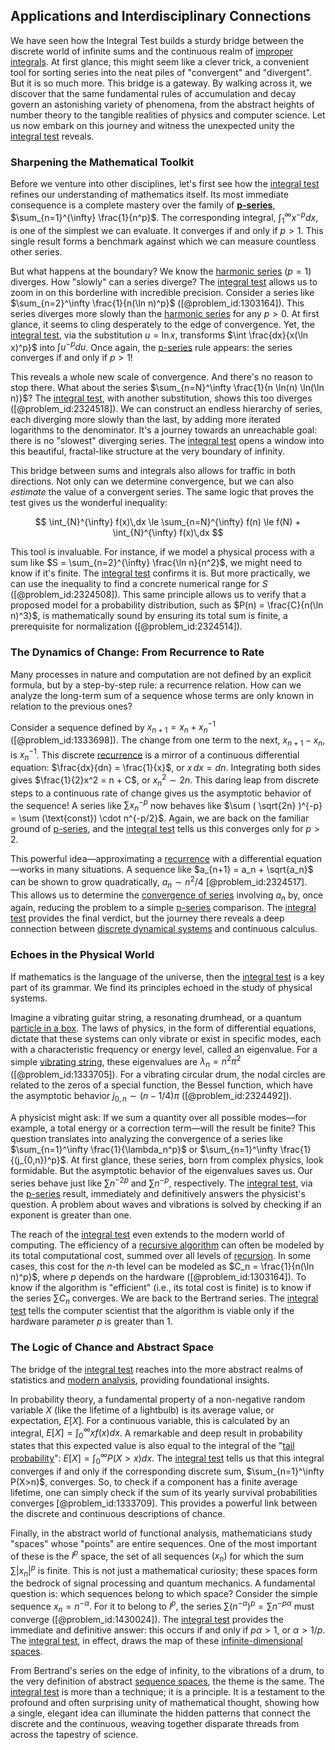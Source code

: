 ## Applications and Interdisciplinary Connections

We have seen how the Integral Test builds a sturdy bridge between the discrete world of infinite sums and the continuous realm of [improper integrals](@article_id:138300). At first glance, this might seem like a clever trick, a convenient tool for sorting series into the neat piles of "convergent" and "divergent". But it is so much more. This bridge is a gateway. By walking across it, we discover that the same fundamental rules of accumulation and decay govern an astonishing variety of phenomena, from the abstract heights of number theory to the tangible realities of physics and computer science. Let us now embark on this journey and witness the unexpected unity the [integral test](@article_id:141045) reveals.

### Sharpening the Mathematical Toolkit

Before we venture into other disciplines, let's first see how the [integral test](@article_id:141045) refines our understanding of mathematics itself. Its most immediate consequence is a complete mastery over the family of **[p-series](@article_id:139213)**, $\sum_{n=1}^{\infty} \frac{1}{n^p}$. The corresponding integral, $\int_1^\infty x^{-p} dx$, is one of the simplest we can evaluate. It converges if and only if $p>1$. This single result forms a benchmark against which we can measure countless other series.

But what happens at the boundary? We know the [harmonic series](@article_id:147293) ($p=1$) diverges. How "slowly" can a series diverge? The [integral test](@article_id:141045) allows us to zoom in on this borderline with incredible precision. Consider a series like $\sum_{n=2}^\infty \frac{1}{n(\ln n)^p}$ ([@problem_id:1303164]). This series diverges more slowly than the [harmonic series](@article_id:147293) for any $p>0$. At first glance, it seems to cling desperately to the edge of convergence. Yet, the [integral test](@article_id:141045), via the substitution $u = \ln x$, transforms $\int \frac{dx}{x(\ln x)^p}$ into $\int u^{-p} du$. Once again, the [p-series](@article_id:139213) rule appears: the series converges if and only if $p>1$!

This reveals a whole new scale of convergence. And there's no reason to stop there. What about the series $\sum_{n=N}^\infty \frac{1}{n \ln(n) \ln(\ln n)}$? The [integral test](@article_id:141045), with another substitution, shows this too diverges ([@problem_id:2324518]). We can construct an endless hierarchy of series, each diverging more slowly than the last, by adding more iterated logarithms to the denominator. It's a journey towards an unreachable goal: there is no "slowest" diverging series. The [integral test](@article_id:141045) opens a window into this beautiful, fractal-like structure at the very boundary of infinity.

This bridge between sums and integrals also allows for traffic in both directions. Not only can we determine convergence, but we can also *estimate* the value of a convergent series. The same logic that proves the test gives us the wonderful inequality:

$$ \int_{N}^{\infty} f(x)\,dx \le \sum_{n=N}^{\infty} f(n) \le f(N) + \int_{N}^{\infty} f(x)\,dx $$

This tool is invaluable. For instance, if we model a physical process with a sum like $S = \sum_{n=2}^{\infty} \frac{\ln n}{n^2}$, we might need to know if it's finite. The [integral test](@article_id:141045) confirms it is. But more practically, we can use the inequality to find a concrete numerical range for $S$ ([@problem_id:2324508]). This same principle allows us to verify that a proposed model for a probability distribution, such as $P(n) = \frac{C}{n(\ln n)^3}$, is mathematically sound by ensuring its total sum is finite, a prerequisite for normalization ([@problem_id:2324514]).

### The Dynamics of Change: From Recurrence to Rate

Many processes in nature and computation are not defined by an explicit formula, but by a step-by-step rule: a recurrence relation. How can we analyze the long-term sum of a sequence whose terms are only known in relation to the previous ones?

Consider a sequence defined by $x_{n+1} = x_n + x_n^{-1}$ ([@problem_id:1333698]). The change from one term to the next, $x_{n+1} - x_n$, is $x_n^{-1}$. This discrete [recurrence](@article_id:260818) is a mirror of a continuous differential equation: $\frac{dx}{dn} = \frac{1}{x}$, or $x \, dx = dn$. Integrating both sides gives $\frac{1}{2}x^2 = n + C$, or $x_n^2 \sim 2n$. This daring leap from discrete steps to a continuous rate of change gives us the asymptotic behavior of the sequence! A series like $\sum x_n^{-p}$ now behaves like $\sum ( \sqrt{2n} )^{-p} = \sum (\text{const}) \cdot n^{-p/2}$. Again, we are back on the familiar ground of [p-series](@article_id:139213), and the [integral test](@article_id:141045) tells us this converges only for $p>2$.

This powerful idea—approximating a [recurrence](@article_id:260818) with a differential equation—works in many situations. A sequence like $a_{n+1} = a_n + \sqrt{a_n}$ can be shown to grow quadratically, $a_n \sim n^2/4$ [@problem_id:2324517]. This allows us to determine the [convergence of series](@article_id:136274) involving $a_n$ by, once again, reducing the problem to a simple [p-series](@article_id:139213) comparison. The [integral test](@article_id:141045) provides the final verdict, but the journey there reveals a deep connection between [discrete dynamical systems](@article_id:154442) and continuous calculus.

### Echoes in the Physical World

If mathematics is the language of the universe, then the [integral test](@article_id:141045) is a key part of its grammar. We find its principles echoed in the study of physical systems.

Imagine a vibrating guitar string, a resonating drumhead, or a quantum [particle in a box](@article_id:140446). The laws of physics, in the form of differential equations, dictate that these systems can only vibrate or exist in specific modes, each with a characteristic frequency or energy level, called an eigenvalue. For a simple [vibrating string](@article_id:137962), these eigenvalues are $\lambda_n = n^2 \pi^2$ ([@problem_id:1333705]). For a vibrating circular drum, the nodal circles are related to the zeros of a special function, the Bessel function, which have the asymptotic behavior $j_{0,n} \sim (n - 1/4)\pi$ ([@problem_id:2324492]).

A physicist might ask: If we sum a quantity over all possible modes—for example, a total energy or a correction term—will the result be finite? This question translates into analyzing the convergence of a series like $\sum_{n=1}^\infty \frac{1}{\lambda_n^p}$ or $\sum_{n=1}^\infty \frac{1}{(j_{0,n})^p}$. At first glance, these series, born from complex physics, look formidable. But the asymptotic behavior of the eigenvalues saves us. Our series behave just like $\sum n^{-2p}$ and $\sum n^{-p}$, respectively. The [integral test](@article_id:141045), via the [p-series](@article_id:139213) result, immediately and definitively answers the physicist's question. A problem about waves and vibrations is solved by checking if an exponent is greater than one.

The reach of the [integral test](@article_id:141045) even extends to the modern world of computing. The efficiency of a [recursive algorithm](@article_id:633458) can often be modeled by its total computational cost, summed over all levels of [recursion](@article_id:264202). In some cases, this cost for the $n$-th level can be modeled as $C_n = \frac{1}{n(\ln n)^p}$, where $p$ depends on the hardware ([@problem_id:1303164]). To know if the algorithm is "efficient" (i.e., its total cost is finite) is to know if the series $\sum C_n$ converges. We are back to the Bertrand series. The [integral test](@article_id:141045) tells the computer scientist that the algorithm is viable only if the hardware parameter $p$ is greater than 1.

### The Logic of Chance and Abstract Space

The bridge of the [integral test](@article_id:141045) reaches into the more abstract realms of statistics and [modern analysis](@article_id:145754), providing foundational insights.

In probability theory, a fundamental property of a non-negative random variable $X$ (like the lifetime of a lightbulb) is its average value, or expectation, $E[X]$. For a continuous variable, this is calculated by an integral, $E[X] = \int_0^\infty x f(x) dx$. A remarkable and deep result in probability states that this expected value is also equal to the integral of the "[tail probability](@article_id:266301)": $E[X] = \int_0^\infty P(X>x) dx$. The [integral test](@article_id:141045) tells us that this integral converges if and only if the corresponding discrete sum, $\sum_{n=1}^\infty P(X>n)$, converges. So, to check if a component has a finite average lifetime, one can simply check if the sum of its yearly survival probabilities converges [@problem_id:1333709]. This provides a powerful link between the discrete and continuous descriptions of chance.

Finally, in the abstract world of functional analysis, mathematicians study "spaces" whose "points" are entire sequences. One of the most important of these is the $l^p$ space, the set of all sequences $(x_n)$ for which the sum $\sum |x_n|^p$ is finite. This is not just a mathematical curiosity; these spaces form the bedrock of signal processing and quantum mechanics. A fundamental question is: which sequences belong to which space? Consider the simple sequence $x_n = n^{-\alpha}$. For it to belong to $l^p$, the series $\sum (n^{-\alpha})^p = \sum n^{-p\alpha}$ must converge ([@problem_id:1430024]). The [integral test](@article_id:141045) provides the immediate and definitive answer: this occurs if and only if $p\alpha > 1$, or $\alpha > 1/p$. The [integral test](@article_id:141045), in effect, draws the map of these [infinite-dimensional spaces](@article_id:140774).

From Bertrand's series on the edge of infinity, to the vibrations of a drum, to the very definition of abstract [sequence spaces](@article_id:275964), the theme is the same. The [integral test](@article_id:141045) is more than a technique; it is a principle. It is a testament to the profound and often surprising unity of mathematical thought, showing how a single, elegant idea can illuminate the hidden patterns that connect the discrete and the continuous, weaving together disparate threads from across the tapestry of science.